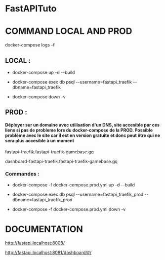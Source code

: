 # FastAPITuto


# COMMAND LOCAL AND PROD

<!-- CHECK LOGS -->
docker-compose logs -f

## LOCAL :
<!-- BUILD LOCAL -->
- docker-compose up -d --build

<!-- DB LOCAL -->
- docker-compose exec db psql --username=fastapi_traefik --dbname=fastapi_traefik

<!-- DOWN ANY EXISTING CONTAINERS -->
- docker-compose down -v 

## PROD :
#### Déployer sur un domaine avec utilisation d'un DNS, site accesible par ces liens si pas de probleme lors du docker-compose de la PROD. Possible problème avec le site car il est en version gratuite et donc peut être qui ne sera plus accesible à un moment
<!-- Lien du site -->
fastapi-traefik.fastapi-traefik-gamebase.gq

<!-- Lien du dashboard -->
dashboard-fastapi-traefik.fastapi-traefik-gamebase.gq

### Commandes :

<!-- BUILD PROD -->
- docker-compose -f docker-compose.prod.yml up -d --build

<!-- BD PROD -->
- docker-compose exec db psql --username=fastapi_traefik_prod --dbname=fastapi_traefik_prod

<!-- DOWN ANY EXISTING CONTAINERS PROD -->
- docker-compose -f docker-compose.prod.yml down -v

# DOCUMENTATION
<!-- LOCAL -->
http://fastapi.localhost:8008/

<!-- DASHBOARD TRAEFIK -->
http://fastapi.localhost:8081/dashboard/#/

